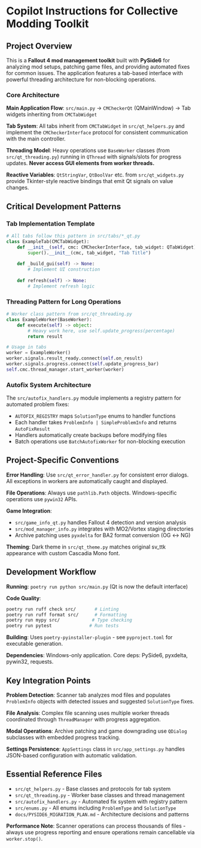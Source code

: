 # Copilot Instructions for Collective Modding Toolkit

## Project Overview

This is a **Fallout 4 mod management toolkit** built with **PySide6** for analyzing mod setups, patching game files, and providing automated fixes for common issues. The application features a tab-based interface with powerful threading architecture for non-blocking operations.

### Core Architecture

**Main Application Flow**: `src/main.py` → `CMCheckerQt` (QMainWindow) → Tab widgets inheriting from `CMCTabWidget`

**Tab System**: All tabs inherit from `CMCTabWidget` in `src/qt_helpers.py` and implement the `CMCheckerInterface` protocol for consistent communication with the main controller.

**Threading Model**: Heavy operations use `BaseWorker` classes (from `src/qt_threading.py`) running in `QThread` with signals/slots for progress updates. **Never access GUI elements from worker threads.**

**Reactive Variables**: `QtStringVar`, `QtBoolVar` etc. from `src/qt_widgets.py` provide Tkinter-style reactive bindings that emit Qt signals on value changes.

## Critical Development Patterns

### Tab Implementation Template
```python
# All tabs follow this pattern in src/tabs/*_qt.py
class ExampleTab(CMCTabWidget):
    def __init__(self, cmc: CMCheckerInterface, tab_widget: QTabWidget):
        super().__init__(cmc, tab_widget, "Tab Title")
        
    def _build_gui(self) -> None:
        # Implement UI construction
        
    def refresh(self) -> None:
        # Implement refresh logic
```

### Threading Pattern for Long Operations
```python
# Worker class pattern from src/qt_threading.py
class ExampleWorker(BaseWorker):
    def execute(self) -> object:
        # Heavy work here, use self.update_progress(percentage)
        return result

# Usage in tabs
worker = ExampleWorker()
worker.signals.result_ready.connect(self.on_result)
worker.signals.progress.connect(self.update_progress_bar)
self.cmc.thread_manager.start_worker(worker)
```

### Autofix System Architecture
The `src/autofix_handlers.py` module implements a registry pattern for automated problem fixes:
- `AUTOFIX_REGISTRY` maps `SolutionType` enums to handler functions
- Each handler takes `ProblemInfo | SimpleProblemInfo` and returns `AutoFixResult`
- Handlers automatically create backups before modifying files
- Batch operations use `BatchAutofixWorker` for non-blocking execution

## Project-Specific Conventions

**Error Handling**: Use `src/qt_error_handler.py` for consistent error dialogs. All exceptions in workers are automatically caught and displayed.

**File Operations**: Always use `pathlib.Path` objects. Windows-specific operations use `pywin32` APIs.

**Game Integration**: 
- `src/game_info_qt.py` handles Fallout 4 detection and version analysis
- `src/mod_manager_info.py` integrates with MO2/Vortex staging directories
- Archive patching uses `pyxdelta` for BA2 format conversion (OG ↔ NG)

**Theming**: Dark theme in `src/qt_theme.py` matches original sv_ttk appearance with custom Cascadia Mono font.

## Development Workflow

**Running**: `poetry run python src/main.py` (Qt is now the default interface)

**Code Quality**: 
```bash
poetry run ruff check src/       # Linting
poetry run ruff format src/      # Formatting  
poetry run mypy src/            # Type checking
poetry run pytest              # Run tests
```

**Building**: Uses `poetry-pyinstaller-plugin` - see `pyproject.toml` for executable generation.

**Dependencies**: Windows-only application. Core deps: PySide6, pyxdelta, pywin32, requests.

## Key Integration Points

**Problem Detection**: Scanner tab analyzes mod files and populates `ProblemInfo` objects with detected issues and suggested `SolutionType` fixes.

**File Analysis**: Complex file scanning uses multiple worker threads coordinated through `ThreadManager` with progress aggregation.

**Modal Operations**: Archive patching and game downgrading use `QDialog` subclasses with embedded progress tracking.

**Settings Persistence**: `AppSettings` class in `src/app_settings.py` handles JSON-based configuration with automatic validation.

## Essential Reference Files

- `src/qt_helpers.py` - Base classes and protocols for tab system
- `src/qt_threading.py` - Worker base classes and thread management
- `src/autofix_handlers.py` - Automated fix system with registry pattern
- `src/enums.py` - All enums including `ProblemType` and `SolutionType`
- `docs/PYSIDE6_MIGRATION_PLAN.md` - Architecture decisions and patterns

**Performance Note**: Scanner operations can process thousands of files - always use progress reporting and ensure operations remain cancellable via `worker.stop()`.
